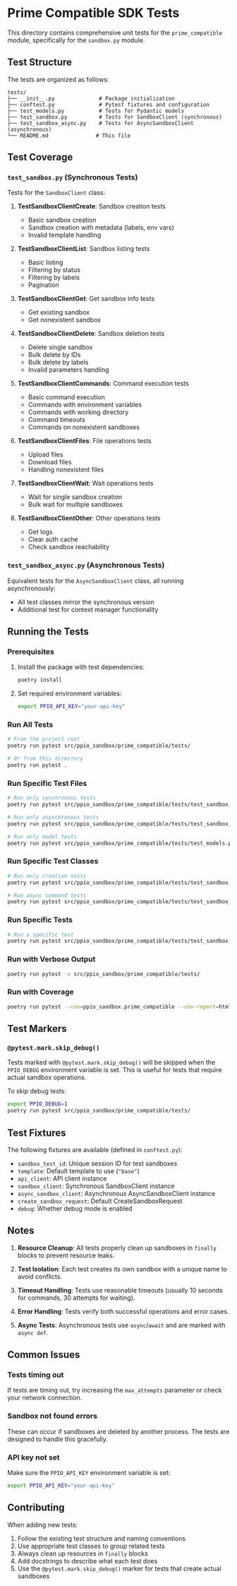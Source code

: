 # Prime Compatible SDK Tests

This directory contains comprehensive unit tests for the `prime_compatible` module, specifically for the `sandbox.py` module.

## Test Structure

The tests are organized as follows:

```
tests/
├── __init__.py              # Package initialization
├── conftest.py              # Pytest fixtures and configuration
├── test_models.py           # Tests for Pydantic models
├── test_sandbox.py          # Tests for SandboxClient (synchronous)
├── test_sandbox_async.py    # Tests for AsyncSandboxClient (asynchronous)
└── README.md               # This file
```

## Test Coverage

### `test_sandbox.py` (Synchronous Tests)

Tests for the `SandboxClient` class:

1. **TestSandboxClientCreate**: Sandbox creation tests
   - Basic sandbox creation
   - Sandbox creation with metadata (labels, env vars)
   - Invalid template handling

2. **TestSandboxClientList**: Sandbox listing tests
   - Basic listing
   - Filtering by status
   - Filtering by labels
   - Pagination

3. **TestSandboxClientGet**: Get sandbox info tests
   - Get existing sandbox
   - Get nonexistent sandbox

4. **TestSandboxClientDelete**: Sandbox deletion tests
   - Delete single sandbox
   - Bulk delete by IDs
   - Bulk delete by labels
   - Invalid parameters handling

5. **TestSandboxClientCommands**: Command execution tests
   - Basic command execution
   - Commands with environment variables
   - Commands with working directory
   - Command timeouts
   - Commands on nonexistent sandboxes

6. **TestSandboxClientFiles**: File operations tests
   - Upload files
   - Download files
   - Handling nonexistent files

7. **TestSandboxClientWait**: Wait operations tests
   - Wait for single sandbox creation
   - Bulk wait for multiple sandboxes

8. **TestSandboxClientOther**: Other operations tests
   - Get logs
   - Clear auth cache
   - Check sandbox reachability

### `test_sandbox_async.py` (Asynchronous Tests)

Equivalent tests for the `AsyncSandboxClient` class, all running asynchronously:

- All test classes mirror the synchronous version
- Additional test for context manager functionality

## Running the Tests

### Prerequisites

1. Install the package with test dependencies:
   ```bash
   poetry install
   ```

2. Set required environment variables:
   ```bash
   export PPIO_API_KEY="your-api-key"
   ```

### Run All Tests

```bash
# From the project root
poetry run pytest src/ppio_sandbox/prime_compatible/tests/

# Or from this directory
poetry run pytest .
```

### Run Specific Test Files

```bash
# Run only synchronous tests
poetry run pytest src/ppio_sandbox/prime_compatible/tests/test_sandbox.py

# Run only asynchronous tests
poetry run pytest src/ppio_sandbox/prime_compatible/tests/test_sandbox_async.py

# Run only model tests
poetry run pytest src/ppio_sandbox/prime_compatible/tests/test_models.py
```

### Run Specific Test Classes

```bash
# Run only creation tests
poetry run pytest src/ppio_sandbox/prime_compatible/tests/test_sandbox.py::TestSandboxClientCreate

# Run async command tests
poetry run pytest src/ppio_sandbox/prime_compatible/tests/test_sandbox_async.py::TestAsyncSandboxClientCommands
```

### Run Specific Tests

```bash
# Run a specific test
poetry run pytest src/ppio_sandbox/prime_compatible/tests/test_sandbox.py::TestSandboxClientCreate::test_create_sandbox_basic
```

### Run with Verbose Output

```bash
poetry run pytest -v src/ppio_sandbox/prime_compatible/tests/
```

### Run with Coverage

```bash
poetry run pytest --cov=ppio_sandbox.prime_compatible --cov-report=html src/ppio_sandbox/prime_compatible/tests/
```

## Test Markers

### `@pytest.mark.skip_debug()`

Tests marked with `@pytest.mark.skip_debug()` will be skipped when the `PPIO_DEBUG` environment variable is set. This is useful for tests that require actual sandbox operations.

To skip debug tests:
```bash
export PPIO_DEBUG=1
poetry run pytest src/ppio_sandbox/prime_compatible/tests/
```

## Test Fixtures

The following fixtures are available (defined in `conftest.py`):

- `sandbox_test_id`: Unique session ID for test sandboxes
- `template`: Default template to use (`"base"`)
- `api_client`: API client instance
- `sandbox_client`: Synchronous SandboxClient instance
- `async_sandbox_client`: Asynchronous AsyncSandboxClient instance
- `create_sandbox_request`: Default CreateSandboxRequest
- `debug`: Whether debug mode is enabled

## Notes

1. **Resource Cleanup**: All tests properly clean up sandboxes in `finally` blocks to prevent resource leaks.

2. **Test Isolation**: Each test creates its own sandbox with a unique name to avoid conflicts.

3. **Timeout Handling**: Tests use reasonable timeouts (usually 10 seconds for commands, 30 attempts for waiting).

4. **Error Handling**: Tests verify both successful operations and error cases.

5. **Async Tests**: Asynchronous tests use `async`/`await` and are marked with `async def`.

## Common Issues

### Tests timing out

If tests are timing out, try increasing the `max_attempts` parameter or check your network connection.

### Sandbox not found errors

These can occur if sandboxes are deleted by another process. The tests are designed to handle this gracefully.

### API key not set

Make sure the `PPIO_API_KEY` environment variable is set:
```bash
export PPIO_API_KEY="your-api-key"
```

## Contributing

When adding new tests:

1. Follow the existing test structure and naming conventions
2. Use appropriate test classes to group related tests
3. Always clean up resources in `finally` blocks
4. Add docstrings to describe what each test does
5. Use the `@pytest.mark.skip_debug()` marker for tests that create actual sandboxes

